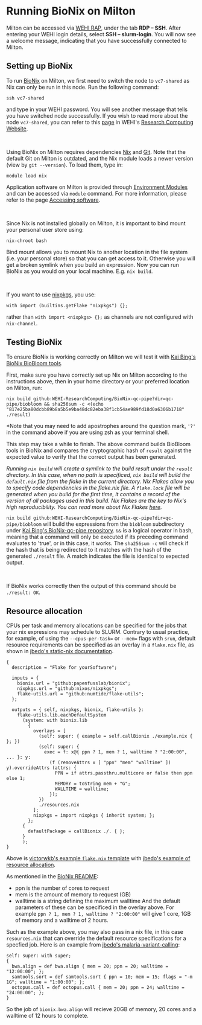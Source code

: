 # Running BioNix on Milton

Milton can be accessed via [WEHI RAP](https://rap.wehi.edu.au/), under the tab **RDP – SSH**. After entering your WEHI login details, select **SSH – slurm-login**. You will now see a welcome message, indicating that you have successfully connected to Milton.

## Setting up BioNix

To run [BioNix](https://github.com/PapenfussLab/bionix) on Milton, we first need to switch the node to `vc7-shared` as Nix can only be run in this node. Run the following command:
```{sh}
ssh vc7-shared
```
and type in your WEHI password. You will see another message that tells you have switched node successfully.
If you wish to read more about the node `vc7-shared`, you can refer to this [page](https://wehieduau.sharepoint.com/sites/rc2/SitePages/using-milton.aspx) in WEHI's [Research Computing Website](https://wehieduau.sharepoint.com/sites/rc2).

<br>

Using BioNix on Milton requires dependencies [Nix](https://nixos.org/) and [Git](https://git-scm.com/). Note that the default Git on Milton is outdated, and the Nix module loads a newer version (view by `git --version`). 
To load them, type in:
```{sh}
module load nix
```
Application software on Milton is provided through [Environment Modules](https://modules.sourceforge.net/) and can be accessed via `module` command. For more information, please refer to the page [Accessing software](https://wehieduau.sharepoint.com/sites/rc2/SitePages/modules.aspx).

<br>

Since Nix is not installed globally on Milton, it is important to bind mount your personal user store using:
```{sh}
nix-chroot bash
```
Bind mount allows you to mount Nix to another location in the file system (i.e. your personal store) so that you can get access to it. Otherwise you will get a broken symlink when you build an expression.
Now you can run BioNix as you would on your local machine. E.g. `nix build`. 

<br>

If you want to use [nixpkgs](https://github.com/NixOS/nixpkgs/tree/master/pkgs), you use:
```{nix}
with import (builtins.getFlake "nixpkgs") {};
```
rather than `with import <nixpkgs> {};` as channels are not configured with `nix-channel`.


## Testing BioNix

To ensure BioNix is working correctly on Milton we will test it with [Kai Bing's BioNix BioBloom tools](https://github.com/WEHI-ResearchComputing/BioNix-qc-pipe/tree/main/qc-pipe/biobloom).

First, make sure you have correctly set up Nix on Milton according to the instructions above, then in your home directory or your preferred location on Milton, run:
```{sh}
nix build github:WEHI-ResearchComputing/BioNix-qc-pipe?dir=qc-pipe/biobloom && sha256sum -c <(echo "817e25ba80dcbb89b8a5b5e9ba48dc82eba38f1cb54ae989fd18d0a6306b1718" ./result)
```
*Note that you may need to add apostrophes around the question mark, `'?'` in the command above if you are using zsh as your terminal shell.

This step may take a while to finish.
The above command builds BioBloom tools in BioNix and compares the cryptographic hash of `result` against the expected value to verify that the correct output has been generated.

*Running `nix build` will create a symlink to the build result under the `result` directory. In this case, when no path is specificed, `nix build` will build the `default.nix` file from the flake in the current directory. Nix Flakes allow you to specify code dependencies in the flake.nix file. A `flake.lock` file will be generated when you build for the first time, it contains a record of the version of all packages used in this build. Nix Flakes are the key to Nix's high reproducibility. You can read more about Nix Flakes [here](https://nixos.wiki/wiki/Flakes).*

`nix build github:WEHI-ResearchComputing/BioNix-qc-pipe?dir=qc-pipe/biobloom` will build the expressions from the `biobloom` subdirectory under [Kai Bing's BioNix-qc-pipe repository](https://github.com/WEHI-ResearchComputing/BioNix-qc-pipe). `&&` is a logical operator in bash, meaning that a command will only be executed if its preceding command evaluates to 'true', or in this case, it works. The `sha256sum -c` will check if the hash that is being redirected to it matches with the hash of the generated `./result` file. A match indicates the file is identical to expected output.

<br>

If BioNix works correctly then the output of this command should be `./result: OK`.

## Resource allocation

CPUs per task and memory allocations can be specified for the jobs that your nix expressions may schedule to SLURM. Contrary to usual practice, for example, of using the `--cpus-per-task=` or `--mem=` flags with `srun`, default resource requirements can be specified as an overlay in a `flake.nix` file, as shown in [jbedo's static-nix documentation](https://github.com/jbedo/static-nix).
```{nix}
{
  description = "Flake for yourSoftware";

  inputs = {
    bionix.url = "github:papenfusslab/bionix";
    nixpkgs.url = "github:nixos/nixpkgs";
    flake-utils.url = "github:numtide/flake-utils";
  };

  outputs = { self, nixpkgs, bionix, flake-utils }:
    flake-utils.lib.eachDefaultSystem
      (system: with bionix.lib
        {
          overlays = [
            (self: super: { example = self.callBionix ./example.nix { }; })
            (self: super: {
              exec = f: x@{ ppn ? 1, mem ? 1, walltime ? "2:00:00", ... }: y:
                (f (removeAttrs x [ "ppn" "mem" "walltime" ]) y).overrideAttrs (attrs: {
                  PPN = if attrs.passthru.multicore or false then ppn else 1;
                  MEMORY = toString mem + "G";
                  WALLTIME = walltime;
                });
            })
            ./resources.nix
          ];
          nixpkgs = import nixpkgs { inherit system; };
        };
      {
        defaultPackage = callBionix ./. { };
      }
      );
}
```
Above is [victorwkb's example `flake.nix` template](https://github.com/WEHI-ResearchComputing/BioNix-Doc) with [jbedo's example of resource allocation](https://github.com/jbedo/static-nix).

As mentioned in the [BioNix README](https://github.com/PapenfussLab/bionix):
- ppn is the number of cores to request
- mem is the amount of memory to request (GB)
- walltime is a string defining the maximum walltime
And the default parameters of these can be specificed in the overlay above. For example `ppn ? 1, mem ? 1, walltime ? "2:00:00"` will give 1 core, 1GB of memory and a walltime of 2 hours.

Such as the example above, you may also pass in a nix file, in this case `resources.nix` that can override the default resource specifications for a specfied job. Here is an example from [jbedo's malaria-variant-calling](https://github.com/jbedo/malaria-variant-calling/blob/master/resources.nix):
```{nix}
self: super: with super;
{
  bwa.align = def bwa.align { mem = 20; ppn = 20; walltime = "12:00:00"; };
  samtools.sort = def samtools.sort { ppn = 10; mem = 15; flags = "-m 1G"; walltime = "1:00:00"; };
  octopus.call = def octopus.call { mem = 20; ppn = 24; walltime = "24:00:00"; };
}
```
So the job of `bionix.bwa.align` will recieve 20GB of memory, 20 cores and a walltime of 12 hours to complete.
